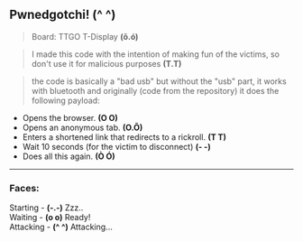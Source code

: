 
## Pwnedgotchi! (^ ^)

> Board: TTGO T-Display **(õ.ó)**

> I made this code with the intention of making fun of the victims, so don't use it for malicious purposes **(T.T)**

> the code is basically a "bad usb" but without the "usb" part, it works with bluetooth and originally (code from the repository) it does the following payload:

- Opens the browser. **(O O)**
- Opens an anonymous tab. **(O.Õ)**
- Enters a shortened link that redirects to a rickroll. **(T T)**
- Wait 10 seconds (for the victim to disconnect) **(- -)**
- Does all this again. **(Ò Ó)**

---

### Faces:

Starting - **(-.-)** Zzz..<br />
Waiting - **(o o)** Ready!<br />
Attacking - **(^ ^)** Attacking...<br />
